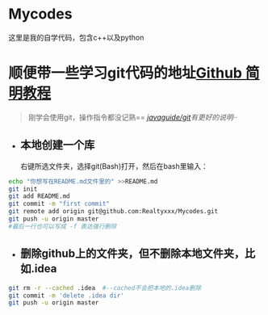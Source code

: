 # Mycodes
这里是我的自学代码，包含c++以及python


# 顺便带一些学习git代码的地址[Github 简明教程](https://www.runoob.com/w3cnote/git-guide.html)
>刚学会使用git，操作指令都没记熟==
*[javaguide/git](https://snailclimb.gitee.io/javaguide/#/docs/tools/Git?i=%e9%9b%86%e4%b8%ad%e5%8c%96%e7%9a%84%e7%89%88%e6%9c%ac%e6%8e%a7%e5%88%b6%e7%b3%bb%e7%bb%9f)有更好的说明··*

- ## 本地创建一个库
	右键所选文件夹，选择git(Bash)打开，然后在bash里输入：
```bash
echo "你想写在README.md文件里的" >>README.md
git init
git add README.md
git commit -m "first commit"
git remote add origin git@github.com:Realtyxxx/Mycodes.git
git push -u origin master
#最后一行也可以写成 -f 表达强行删除
```
- ## 删除github上的文件夹，但不删除本地文件夹，比如.idea
```bash
git rm -r --cached .idea  #--cached不会把本地的.idea删除
git commit -m 'delete .idea dir'
git push -u origin master
```
